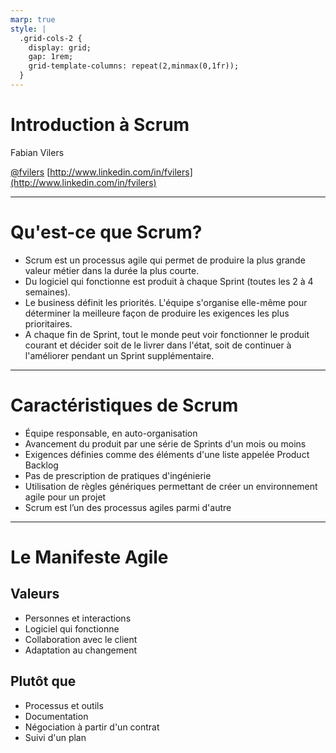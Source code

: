 ```yaml
---
marp: true
style: |
  .grid-cols-2 {
    display: grid;
    gap: 1rem;
    grid-template-columns: repeat(2,minmax(0,1fr));
  }
---
```


# Introduction à Scrum

Fabian Vilers

[@fvilers](https://github.com/fvilers)
[http://www.linkedin.com/in/fvilers](http://www.linkedin.com/in/fvilers)

---

# Qu'est-ce que Scrum?

- Scrum est un processus agile qui permet de produire la plus grande valeur métier dans la durée la plus courte.
- Du logiciel qui fonctionne est produit à chaque Sprint (toutes les 2 à 4 semaines).
- Le business définit les priorités. L'équipe s'organise elle-même pour déterminer la meilleure façon de produire les exigences les plus prioritaires.
- A chaque fin de Sprint, tout le monde peut voir fonctionner le produit courant et décider soit de le livrer dans l'état, soit de continuer à l'améliorer pendant un Sprint supplémentaire.

---

# Caractéristiques de Scrum

- Équipe responsable, en auto-organisation
- Avancement du produit par une série de Sprints d'un mois ou moins
- Exigences définies comme des éléments d'une liste appelée Product Backlog
- Pas de prescription de pratiques d'ingénierie
- Utilisation de règles génériques permettant de créer un environnement agile pour un projet
- Scrum est l’un des processus agiles parmi d'autre

---

# Le Manifeste Agile

<div class="grid-cols-2">
<div>

## Valeurs

- Personnes et interactions
- Logiciel qui fonctionne
- Collaboration avec le client
- Adaptation au changement

</div>
<div>

## Plutôt que

- Processus et outils
- Documentation
- Négociation à partir d'un contrat
- Suivi d'un plan

</div>
</div>
